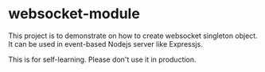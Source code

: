 # websocket-module

This project is to demonstrate on how to create websocket singleton object.
It can be used in event-based Nodejs server like Expressjs.

This is for self-learning. Please don't use it in production.
